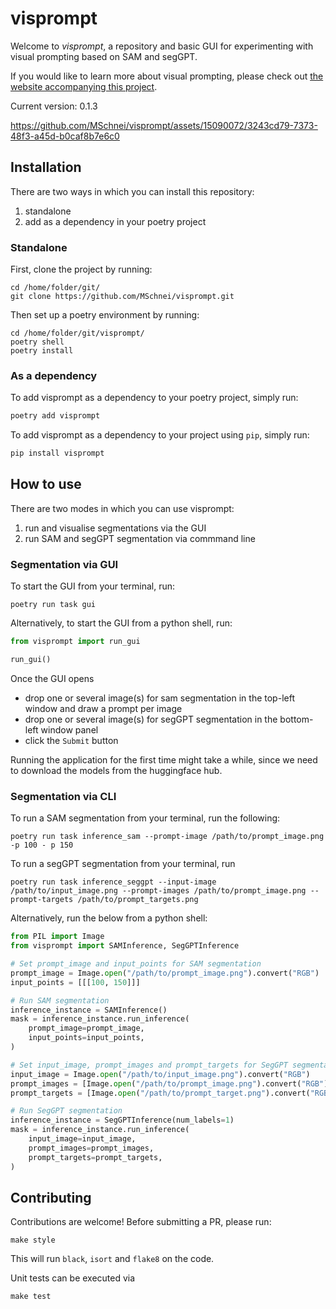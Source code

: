 # visprompt
Welcome to *visprompt*, a repository and basic GUI for experimenting with visual prompting based on SAM and segGPT.

If you would like to learn more about visual prompting, please check out [the website accompanying this project](https://mschnei.github.io/visprompt/). 

Current version: 0.1.3

https://github.com/MSchnei/visprompt/assets/15090072/3243cd79-7373-48f3-a45d-b0caf8b7e6c0

## Installation

There are two ways in which you can install this repository:
1. standalone
2. add as a dependency in your poetry project

### Standalone
First, clone the project by running:
```shell
cd /home/folder/git/
git clone https://github.com/MSchnei/visprompt.git
```

Then set up a poetry environment by running:
```shell 
cd /home/folder/git/visprompt/
poetry shell
poetry install
```

### As a dependency
To add visprompt as a dependency to your poetry project, simply run:
```bash
poetry add visprompt
```

To add visprompt as a dependency to your project using `pip`, simply run:
```bash
pip install visprompt
```

## How to use

There are two modes in which you can use visprompt:
1. run and visualise segmentations via the GUI 
2. run SAM and segGPT segmentation via commmand line

### Segmentation via GUI
To start the GUI from your terminal, run:
```shell
poetry run task gui
```

Alternatively, to start the GUI from a python shell, run:
```python
from visprompt import run_gui

run_gui()
```

Once the GUI opens
- drop one or several image(s) for sam segmentation in the top-left window and draw a prompt per image
- drop one or several image(s) for segGPT segmentation in the bottom-left window panel
- click the `Submit` button

Running the application for the first time might take a while, since we need to download the models from the huggingface hub.


### Segmentation via CLI
To run a SAM segmentation from your terminal, run the following:
```shell
poetry run task inference_sam --prompt-image /path/to/prompt_image.png -p 100 - p 150
```

To run a segGPT segmentation from your terminal, run
```shell
poetry run task inference_seggpt --input-image /path/to/input_image.png --prompt-images /path/to/prompt_image.png --prompt-targets /path/to/prompt_targets.png 
```

Alternatively, run the below from a python shell:
```python
from PIL import Image
from visprompt import SAMInference, SegGPTInference

# Set prompt_image and input_points for SAM segmentation
prompt_image = Image.open("/path/to/prompt_image.png").convert("RGB")
input_points = [[[100, 150]]]

# Run SAM segmentation
inference_instance = SAMInference()
mask = inference_instance.run_inference(
    prompt_image=prompt_image,
    input_points=input_points,
)

# Set input_image, prompt_images and prompt_targets for SegGPT segmentation
input_image = Image.open("/path/to/input_image.png").convert("RGB")
prompt_images = [Image.open("/path/to/prompt_image.png").convert("RGB")]
prompt_targets = [Image.open("/path/to/prompt_target.png").convert("RGB")]

# Run SegGPT segmentation
inference_instance = SegGPTInference(num_labels=1)
mask = inference_instance.run_inference(
    input_image=input_image,
    prompt_images=prompt_images,
    prompt_targets=prompt_targets,
)
```

## Contributing

Contributions are welcome! Before submitting a PR, please run:

```shell
make style
```

This will run `black`, `isort` and `flake8` on the code.

Unit tests can be executed via

```shell
make test
```
